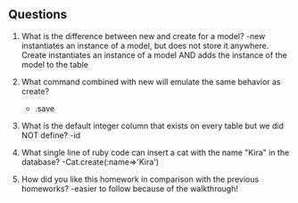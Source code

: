 ## Questions

1. What is the difference between new and create for a model?
	-new instantiates an instance of a model, but does not store it anywhere. Create instantiates an instance of a model AND adds the instance of the model to the table

2. What command combined with new will emulate the same behavior as create?
	- .save

3. What is the default integer column that exists on every table but we did NOT define?
	-id

4. What single line of ruby code can insert a cat with the name "Kira" in the database?
	-Cat.create(:name=>'Kira')

5. How did you like this homework in comparison with the previous homeworks?
	-easier to follow because of the walkthrough!

